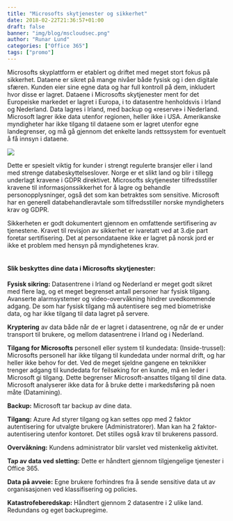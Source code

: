 ```yaml
---
title: "Microsofts skytjenester og sikkerhet"
date: 2018-02-22T21:36:57+01:00
draft: false
banner: "img/blog/mscloudsec.png"
author: "Runar Lund"
categories: ["Office 365"]
tags: ["promo"]
---
```



Microsofts skyplattform er etablert og driftet med meget stort fokus på sikkerhet. Dataene er sikret på mange nivåer både fysisk og i den digitale sfæren.  Kunden eier sine egne data og har full kontroll på dem, inkludert hvor disse er lagret. Dataene i Microsofts skytjenester ment for det Europeiske markedet er lagret i Europa, i to datasentre henholdsvis i Irland og Nederland. Data lagres i Irland, med backup og «reserve» i Nederland. Microsoft lagrer ikke data utenfor regionen, heller ikke i USA.  Amerikanske myndigheter har ikke tilgang til dataene som er lagret utenfor egne landegrenser, og må gå gjennom det enkelte lands rettssystem for eventuelt å få innsyn i dataene.

<img class="img-fluid" src="/img/blog/mscloudsec.png" />

Dette er spesielt viktig for kunder i strengt regulerte bransjer eller i land med strenge databeskyttelseslover. Norge er et slikt land og blir i tillegg underlagt kravene i GDPR direktivet.
Microsofts skytjenester tilfredsstiller kravene til informasjonssikkerhet for å lagre og behandle personopplysninger, også det som kan betraktes som sensitive. Microsoft har en generell databehandleravtale som tilfredsstiller norske myndigheters krav og GDPR.

Sikkerheten er godt dokumentert gjennom en omfattende sertifisering av tjenestene.
Kravet til revisjon av sikkerhet er ivaretatt ved at 3.dje part foretar sertifisering.
Det at persondataene ikke er lagret på norsk jord er ikke et problem med hensyn på myndighetenes krav.
<br>
<br>

#### Slik beskyttes dine data i Microsofts skytjenester:

**Fysisk sikring:** Datasentrene i Irland og Nederland er meget godt sikret med flere lag, og et meget begrenset antall personer har fysisk tilgang. Avanserte alarmsystemer og video-overvåkning hindrer uvedkommende adgang. De som har fysisk tilgang må autentisere seg med biometriske data, og har ikke tilgang til data lagret på servere.

**Kryptering** av data både når de er lagret i datasentrene, og når de er under transport til brukere, og mellom datasentrene i Irland og i Nederland.

**Tilgang for Microsofts** personell eller system til kundedata: (Inside-trussel): Microsofts personell har ikke tilgang til kundedata under normal drift, og har heller ikke behov for det. Ved de meget sjeldne gangene en teknikker trenger adgang til kundedata for feilsøking for en kunde, må en leder i Microsoft gi tilgang. Dette begrenser Microsoft-ansattes tilgang til dine data. Microsoft analyserer ikke data for å bruke dette i markedsføring på noen måte (Datamining).

**Backup:** Microsoft tar backup av dine data.

**Tilgang:** Azure Ad styrer tilgang og kan settes opp med 2 faktor autentisering for utvalgte brukere (Administratorer). Man kan ha 2 faktor-autentisering utenfor kontoret. Det stilles også krav til brukerens passord.

**Overvåkning:** Kundens administrator blir varslet ved mistenkelig aktivitet.

**Tap av data ved sletting:**
Dette er håndtert gjennom tilgjengelige tjenester i Office 365. 

**Data på avveie:** Egne brukere forhindres fra å sende sensitive data ut av organisasjonen ved klassifisering og policies.

**Katastrofeberedskap:** Håndtert gjennom 2 datasentre i 2 ulike land.  Redundans og eget backupregime.
